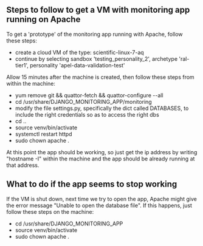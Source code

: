 ## Steps to follow to get a VM with monitoring app running on Apache

To get a 'prototype' of the monitoring app running with Apache, follow these steps:
- create a cloud VM of the type: scientific-linux-7-aq
- continue by selecting sandbox 'testing_personality_2', archetype 'ral-tier1', personality 'apel-data-validation-test' 

Allow 15 minutes after the machine is created, then follow these steps from within the machine:

- yum remove git && quattor-fetch && quattor-configure --all
- cd /usr/share/DJANGO_MONITORING_APP/monitoring
- modify the file settings.py, specifically the dict called DATABASES, to include the right credentials so as to access the right dbs
- cd ..
- source venv/bin/activate
- systemctl restart httpd
- sudo chown apache .

At this point the app should be working, so just get the ip address by writing "hostname -I" within the machine and the app should be already running at that address. 


## What to do if the app seems to stop working
If the VM is shut down, next time we try to open the app, Apache might give the error message "Unable to open the database file".
If this happens, just follow these steps on the machine:
- cd /usr/share/DJANGO_MONITORING_APP
- source venv/bin/activate
- sudo chown apache .
